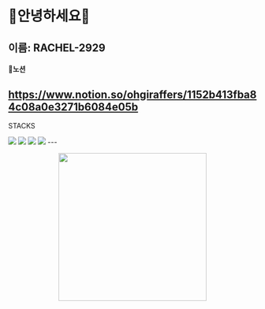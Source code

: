 # 🎈안녕하세요🎈
**이름: RACHEL-2929**
---
#### 🎁노션
https://www.notion.so/ohgiraffers/1152b413fba84c08a0e3271b6084e05b
---
STACKS  

<img src="https://img.shields.io/badge/java-007396?style=for-the-badge&logo=java&logoColor=white">
<img src="https://img.shields.io/badge/html5-E34F26?style=for-the-badge&logo=html5&logoColor=white">
<img src="https://img.shields.io/badge/javascript-F7DF1E?style=for-the-badge&logo=javascript&logoColor=black">
<img src="https://img.shields.io/badge/github-181717?style=for-the-badge&logo=github&logoColor=white">
---
<p align="center">
 <img src = "https://image.fmkorea.com/files/attach/new3/20230128/486616/3794897188/5441149598/e5c0be206d1d5fec4cc085fdcaddcb54.png" width="300" height="300">
</p>
